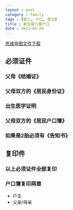```yaml
---
layout : post
category : family
tags : [婴儿, 户口, 登记]
title : 新生婴儿报户口
date : 2013-03-29
---
```

[思维导图文件下载](https://docs.google.com/file/d/0B1DrsqrLRzeIQlJBSTdySXpoMjQ/edit?usp=sharing)

## 必须证件


### 父母《结婚证》


### 父母双方的《居民身份证》


### 出生医学证明


### 父母双方的《居民户口簿》


### 如果是2胎必须有《告知书》


## 复印件


### 以上必须证件全部复印


### 户口簿复印两章

- 户主
- 父亲/母亲